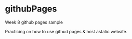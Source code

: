 # githubPages
Week 8 github pages sample

Practicing on how to use githud pages & host astatic website.
